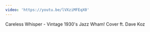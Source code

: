 ```yaml
---
video: 'https://youtu.be/lVXziMFEqX0'
---
```

Careless Whisper - Vintage 1930's Jazz Wham! Cover ft. Dave Koz
